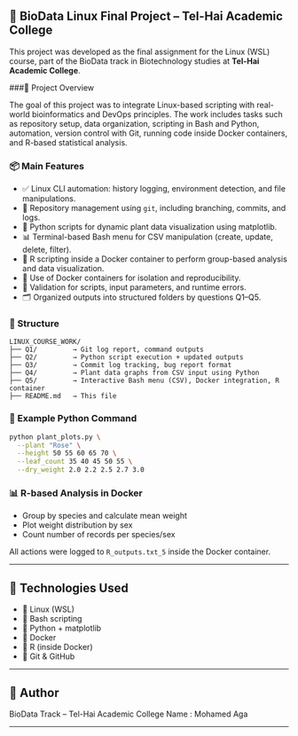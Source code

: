 
## 🌱 BioData Linux Final Project – Tel-Hai Academic College

This project was developed as the final assignment for the Linux (WSL) course, part of the BioData track in Biotechnology studies at **Tel-Hai Academic College**.

###🧰 Project Overview

The goal of this project was to integrate Linux-based scripting with real-world bioinformatics and DevOps principles. The work includes tasks such as repository setup, data organization, scripting in Bash and Python, automation, version control with Git, running code inside Docker containers, and R-based statistical analysis.

### 📦 Main Features

* ✅ Linux CLI automation: history logging, environment detection, and file manipulations.
* 📁 Repository management using `git`, including branching, commits, and logs.
* 🐍 Python scripts for dynamic plant data visualization using matplotlib.
* 📊 Terminal-based Bash menu for CSV manipulation (create, update, delete, filter).
* 🧪 R scripting inside a Docker container to perform group-based analysis and data visualization.
* 🐳 Use of Docker containers for isolation and reproducibility.
* 🧠 Validation for scripts, input parameters, and runtime errors.
* 🗂 Organized outputs into structured folders by questions Q1–Q5.

### 📑 Structure

```
LINUX_COURSE_WORK/
├── Q1/         → Git log report, command outputs
├── Q2/         → Python script execution + updated outputs
├── Q3/         → Commit log tracking, bug report format
├── Q4/         → Plant data graphs from CSV input using Python
├── Q5/         → Interactive Bash menu (CSV), Docker integration, R container
├── README.md   → This file
```

### 🐍 Example Python Command

```bash
python plant_plots.py \
  --plant "Rose" \
  --height 50 55 60 65 70 \
  --leaf_count 35 40 45 50 55 \
  --dry_weight 2.0 2.2 2.5 2.7 3.0
```

### 📊 R-based Analysis in Docker

* Group by species and calculate mean weight
* Plot weight distribution by sex
* Count number of records per species/sex

All actions were logged to `R_outputs.txt_5` inside the Docker container.

---

## 📎 Technologies Used

* 🐧 Linux (WSL)
* 🐚 Bash scripting
* 🐍 Python + matplotlib
* 🐋 Docker
* 🧪 R (inside Docker)
* 🐙 Git & GitHub

---

## 💬 Author

BioData Track – Tel-Hai Academic College
Name : Mohamed Aga 

---

